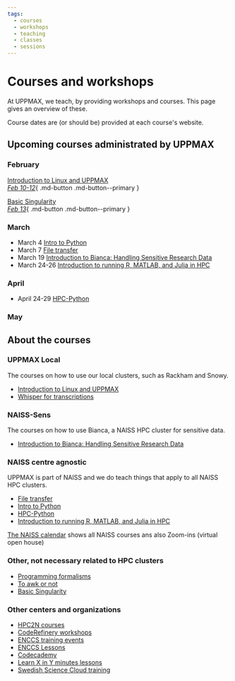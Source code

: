 ```yaml
---
tags:
  - courses
  - workshops
  - teaching
  - classes
  - sessions
---
```


# Courses and workshops

At UPPMAX, we teach, by providing workshops and courses.
This page gives an overview of these.

Course dates are (or should be) provided at each course's website.

## Upcoming courses administrated by UPPMAX

### February

[Introduction to Linux and UPPMAX <br> _Feb 10-12_](uppmax_intro_course.md){ .md-button .md-button--primary }

[Basic Singularity <br> _Feb 13_](https://pmitev.github.io/UPPMAX-Singularity-workshop/){ .md-button .md-button--primary }

### March

- March 4 [Intro to Python](intro_to_python.md)
- March 7 [File transfer](naiss_transfer.md)
- March 19 [Introduction to Bianca: Handling Sensitive Research Data](bianca_intro.md)
- March 24-26 [Introduction to running R, MATLAB, and Julia in HPC](R_matlab_julia.md)

### April

- April 24-29 [HPC-Python](https://docs.uppmax.uu.se/courses_workshops/hpc_python/)

### May


## About the courses

### UPPMAX Local

The courses on how to use our local clusters,
such as Rackham and Snowy.

- [Introduction to Linux and UPPMAX](uppmax_intro_course.md)
- [Whisper for transcriptions](https://docs.uppmax.uu.se/software/whisper)


### NAISS-Sens

The courses on how to use Bianca,
a NAISS HPC cluster for sensitive data.

- [Introduction to Bianca: Handling Sensitive Research Data](bianca_intro.md)

### NAISS centre agnostic

UPPMAX is part of NAISS and we do teach things that apply
to all NAISS HPC clusters.

- [File transfer](naiss_transfer.md)
- [Intro to Python](intro_to_python.md)
- [HPC-Python](https://docs.uppmax.uu.se/courses_workshops/hpc_python/)
- [Introduction to running R, MATLAB, and Julia in HPC](R_matlab_julia.md)

[The NAISS calendar](https://www.naiss.se/events/) shows all NAISS courses ans also Zoom-ins (virtual open house)

### Other, not necessary related to HPC clusters

- [Programming formalisms](https://uppmax.github.io/programming_formalisms_intro/index.html)
- [To awk or not](https://pmitev.github.io/to-awk-or-not/)
- [Basic Singularity](https://pmitev.github.io/UPPMAX-Singularity-workshop/)

### Other centers and organizations

- [HPC2N courses](https://www.hpc2n.umu.se/events/courses)
- [CodeRefinery workshops](https://coderefinery.org/workshops/upcoming/)
- [ENCCS training events](https://enccs.se/events)
- [ENCCS Lessons](https://enccs.se/lessons/)
- [Codecademy](https://www.codecademy.com/)
- [Learn X in Y minutes lessons](https://learnxinyminutes.com)
- [Swedish Science Cloud training](https://github.com/SNICScienceCloud/technical-training)
